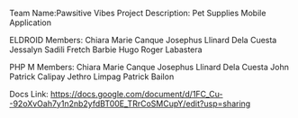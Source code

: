 Team Name:Pawsitive Vibes
Project Description: Pet Supplies Mobile Application

ELDROID Members:
Chiara Marie Canque
Josephus Llinard Dela Cuesta
Jessalyn Sadili
Fretch Barbie Hugo
Roger Labastera

PHP M Members: 
Chiara Marie Canque
Josephus Llinard Dela Cuesta
John Patrick Calipay
Jethro Limpag
Patrick Bailon


Docs Link: https://docs.google.com/document/d/1FC_Cu--92oXvOah7y1n2nb2yfdBT00E_TRrCoSMCupY/edit?usp=sharing
